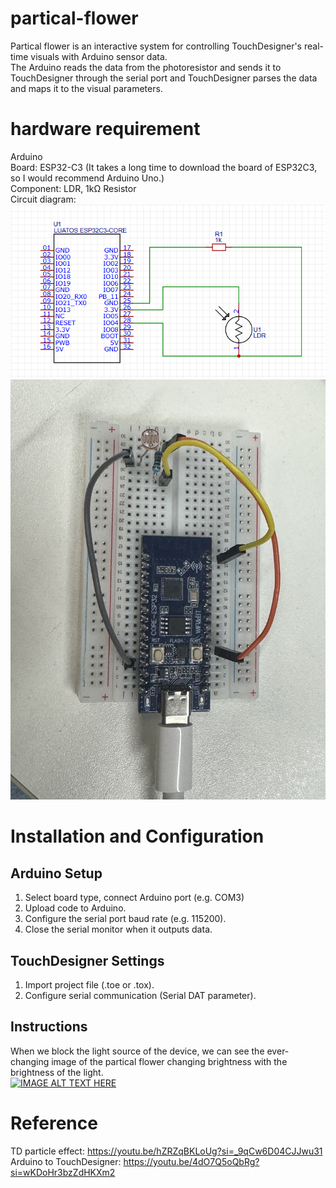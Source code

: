 # partical-flower
Partical flower is an interactive system for controlling TouchDesigner's real-time visuals with Arduino sensor data.  
The Arduino reads the data from the photoresistor and sends it to TouchDesigner through the serial port and TouchDesigner parses the data and maps it to the visual parameters.

# hardware requirement
Arduino  
Board: ESP32-C3 (It takes a long time to download the board of ESP32C3, so I would recommend Arduino Uno.)  
Component: LDR, 1kΩ Resistor  
Circuit diagram:  
![image](https://github.com/ddyt0113/partical-flower/blob/main/particalflower-Lu%20Manman24063315g/arduino%20coding/circuit%20connection.png)
![image](https://github.com/ddyt0113/partical-flower/blob/main/particalflower-Lu%20Manman24063315g/arduino%20coding/circuit.jpg)

# Installation and Configuration
## Arduino Setup
1. Select board type, connect Arduino port (e.g. COM3)
2. Upload code to Arduino.
3. Configure the serial port baud rate (e.g. 115200).
4. Close the serial monitor when it outputs data.

## TouchDesigner Settings
1. Import project file (.toe or .tox).
2. Configure serial communication (Serial DAT parameter).

## Instructions
When we block the light source of the device, we can see the ever-changing image of the partical flower changing brightness with the brightness of the light.  
[![IMAGE ALT TEXT HERE](https://img.youtube.com/vi/62IV6MDD6aY/0.jpg)](https://www.youtube.com/watch?v=62IV6MDD6aY)

# Reference
TD particle effect: https://youtu.be/hZRZqBKLoUg?si=_9qCw6D04CJJwu31
Arduino to TouchDesigner: https://youtu.be/4dO7Q5oQbRg?si=wKDoHr3bzZdHKXm2
